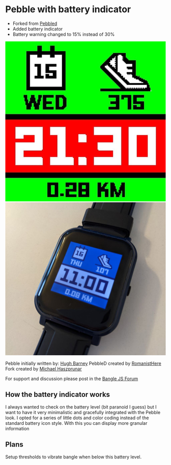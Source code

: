 # Pebble with battery indicator

- Forked from [Pebbled](https://github.com/espruino/BangleApps/tree/master/apps/pebbled)
- Added battery indicator
- Battery warning changed to 15% instead of 30%

![](pebble_screenshot.png)
![](photo.jpg)

Pebble initially written by: [Hugh Barney](https://github.com/hughbarney)
PebbleD created by [RomanistHere](https://github.com/RomanistHere)
Fork created by [Michael Haszprunar](https://github.com/mhaszprunar)

For support and discussion please post in the [Bangle JS Forum](http://forum.espruino.com/microcosms/1424/)

## How the battery indicator works
I always wanted to check on the battery level (bit paranoid I guess) but I want to have it very minimalistic and gracefully integrated with the Pebble look.
I opted for a series of little dots and color coding instead of the standard battery icon style. With this you can display more granular information

## Plans

Setup thresholds to vibrate bangle when below this battery level.
